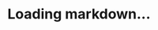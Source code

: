 <div class="markdown-as-html"><h1>Loading markdown...</h1></div>

<script src="{{ site.baseurl }}/js/markdown-it.min.js"></script>

<script>
    var oReq = new XMLHttpRequest();
    oReq.onload = function (e) {
        var converter = window.markdownit();
        var text      = e.target.response;
        var html      = converter.render(text);
        var target = document.getElementsByClassName('markdown-as-html')[0];
        target.innerHTML = html;
        $("img").addClass("img-responsive").each(function() {
            var img = $(this);
            var src = img.attr('src');
            if (src.startsWith("/img/") || src.startsWith("img/")) {
                var newUrl = "{{ site.baseurl }}/" + src.replace(/^\//gi, '');;
                img.attr('src', newUrl);
            }
        })
    };
    oReq.open('GET', '{{ include.url }}', true);
    oReq.send();
</script>